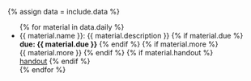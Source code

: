 {% assign data = include.data %}

<ul>
{% for material in data.daily %}
<li>{{ material.name }}: {{ material.description }}
{% if material.due %}
    <br><b>due: {{ material.due }}</b>
{% endif %}
{% if material.more %}
    <br>{{ material.more }}
{% endif %}
{% if material.handout %}
    <br><a href="{{ material.handout }}">handout</a>
{% endif %}
</li>
{% endfor %}
</ul>
